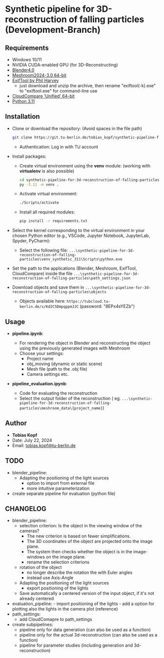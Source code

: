 # Synthetic pipeline for 3D-reconstruction of falling particles (Development-Branch)
## Requirements
- Windows 10/11
- NVIDIA CUDA-enabled GPU (for 3D-Reconstructing)
- [Blender4.0](https://builder.blender.org/download/daily/archive/)
- [Meshroom2024-3.0 64-bit](https://alicevision.org/#meshroom)
- [ExifTool by Phil Harvey](https://exiftool.org/) 
    - just download and unzip the archive, then rename "exiftool(-k).exe" to "exiftool.exe" for command-line use
- [CloudCompare 'Unified' 64-bit](https://www.danielgm.net/cc/)
- [Python 3.11](https://www.python.org/downloads/release/python-3110/)

## Installation
- Clone or download the repository: (Avoid spaces in the file path)
    ```bash
    git clone https://git.tu-berlin.de/tobias_kopf/synthetic-pipeline-for-3d-reconstruction-of-falling-particles.git
    ```
    - Authentication: Log in with TU account

- Install packages:
    - Create virtual environment using the **venv** module: (working with **virtualenv** is also possible)
        ```bash
        cd synthetic-pipeline-for-3d-reconstruction-of-falling-particles/venv_synthetic_311
        py -3.11 -m venv . 
        ```
    - Activate virtual environment: 
        ```bash 
        ./Scripts/activate
        ```
    - Install all required modules:
        ```bash
        pip install -r requirements.txt
        ```

- Select the kernel corresponding to the virtual environment in your chosen Python editor (e.g., VSCode, Jupyter Notebook, JupyterLab, Spyder, PyCharm):
    - Select the following file: `...\synthetic-pipeline-for-3d-reconstruction-of-falling-particles\venv_synthetic_311\Scripts\python.exe`

- Set the path to the applications (Blender, Meshroom, ExifTool, CloudCompare) inside the file `...\synthetic-pipeline-for-3d-reconstruction-of-falling-particles\path_settings.json`

- Download objects and save them in `...\synthetic-pipeline-for-3d-reconstruction-of-falling-particles\objects`
    - Objects available here:  `https://tubcloud.tu-berlin.de/s/Kd2C5DmpqppmJJC` (password: "8EPx4sYEZb")
    

## Usage
- **pipeline.ipynb**:
    - For rendering the object in Blender and reconstructing the object using the previously generated images with Meshroom
    - Choose your settings:
        - Project name
        - obj_moving (dynamic or static scene)
        - Mesh file (path to the .obj file)
        - Camera settings etc.

- **pipeline_evaluation.ipynb**:
    - Code for evaluating the reconstruction 
    - Select the output folder of the reconstruction ( eg. `...\synthetic-pipeline-for-3d-reconstruction-of-falling-particles\meshroom_data\{project_name}`)

## Author
- **Tobias Kopf**
- Date: July 22, 2024
- Email: tobias.kopf@tu-berlin.de

## TODO
- blender_pipeline:
    - Adapting the positioning of the light sources
        -  option to import from external file
        -  more intuitive parameterization    
- create separate pipeline for evaluation (python file)  

## CHANGELOG
- blender_pipeline:
    - selection criterion: Is the object in the viewing window of the cameras?
        - The new criterion is based on fewer simplifications.
        - The 3D coordinates of the object are projected onto the image plane.
	    - The system then checks whether the object is in the image-windows on the image plane.
        - rename the selection criterions
    -  rotation of the object
        - no longer describe the rotation the with Euler angles
        - instead use Axis-Angle
    - Adapting the positioning of the light sources
        - export positioning of the lights
    - Save automatically a centered version of the input object, if it's not already centered
- evaluation_pipeline:
        - import positioning of the lights
        - add a option for plotting also the lights in the camera plot (reference)
- path_settings:
    - add CloudComapre to path_settings
- create subpipelines:
    - pipeline only for data generation (can also be used as a function)
    - pipeline only for the actual 3d-reconstruction (can also be used as a function)
    - pipeline for parameter studies (including generation and 3d-reconstruction)